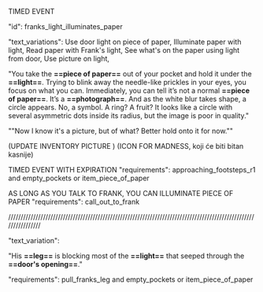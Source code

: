 TIMED EVENT

"id": franks_light_illuminates_paper

"text_variations":
Use door light on piece of paper, Illuminate paper with light, Read paper with Frank's light, See what's on the paper using light from door, Use picture on light,

"You take the **==piece of paper==** out of your pocket and hold it under the **==light==**. Trying to blink away the needle-like prickles in your eyes, you focus on what you can. Immediately, you can tell it’s not a normal **==piece of paper==**. It’s a **==photograph==**. And as the white blur takes shape, a circle appears. No, a symbol. A ring? A fruit? It looks like a circle with several asymmetric dots inside its radius, but the image is poor in quality."

""Now I know it's a picture, but of what? Better hold onto it for now.""


(UPDATE INVENTORY PICTURE
)
(ICON FOR MADNESS, koji će biti bitan kasnije)

TIMED EVENT WITH EXPIRATION 
"requirements": approaching_footsteps_r1 and empty_pockets or item_piece_of_paper

AS LONG AS YOU TALK TO FRANK, YOU CAN ILLUMINATE PIECE OF PAPER
"requirements": call_out_to_frank

////////////////////////////////////////////////////////////////////////////////////////////////////////////////

"text_variation":

"His **==leg==** is blocking most of the **==light==** that seeped through the **==door's opening==**."

"requirements": pull_franks_leg and empty_pockets or item_piece_of_paper
